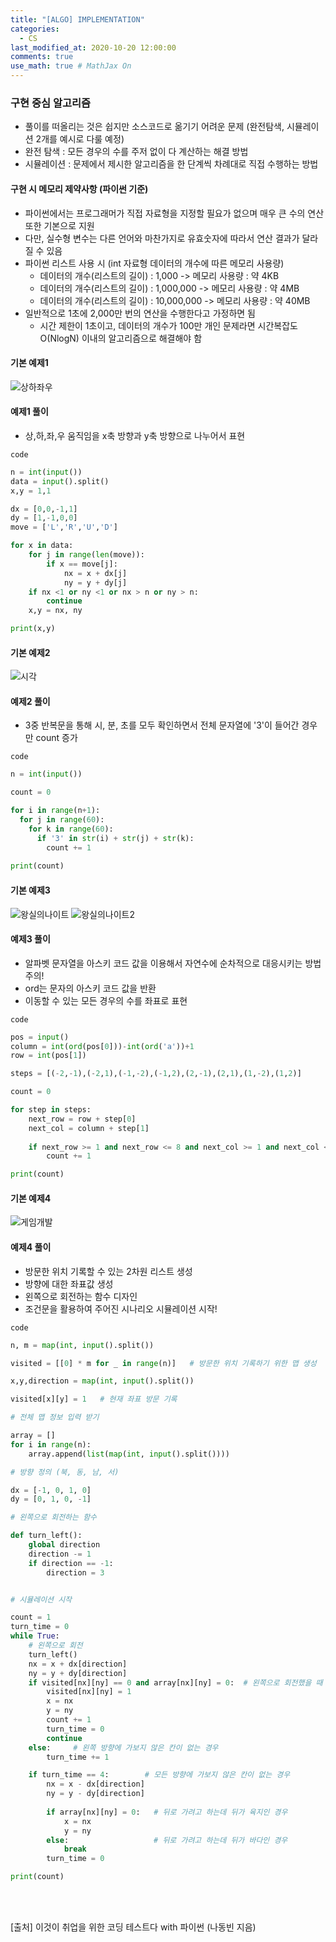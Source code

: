 ```yaml
---
title: "[ALGO] IMPLEMENTATION"
categories: 
  - CS
last_modified_at: 2020-10-20 12:00:00
comments: true
use_math: true # MathJax On
---
```


### 구현 중심 알고리즘

- 풀이를 떠올리는 것은 쉽지만 소스코드로 옮기기 어려운 문제 (완전탐색, 시뮬레이션 2개를 예시로 다룰 예정)
- 완전 탐색 : 모든 경우의 수를 주저 없이 다 계산하는 해결 방법
- 시뮬레이션 : 문제에서 제시한 알고리즘을 한 단계씩 차례대로 직접 수행하는 방법

#### 구현 시 메모리 제약사항 (파이썬 기준)
- 파이썬에서는 프로그래머가 직접 자료형을 지정할 필요가 없으며 매우 큰 수의 연산 또한 기본으로 지원
- 다만, 실수형 변수는 다른 언어와 마찬가지로 유효숫자에 따라서 연산 결과가 달라질 수 있음
- 파이썬 리스트 사용 시 (int 자료형 데이터의 개수에 따른 메모리 사용량)
  - 데이터의 개수(리스트의 길이) : 1,000        -> 메모리 사용량 : 약 4KB
  - 데이터의 개수(리스트의 길이) : 1,000,000    -> 메모리 사용량 : 약 4MB
  - 데이터의 개수(리스트의 길이) : 10,000,000   -> 메모리 사용량 : 약 40MB
- 일반적으로 1초에 2,000만 번의 연산을 수행한다고 가정하면 됨
  - 시간 제한이 1초이고, 데이터의 개수가 100만 개인 문제라면 시간복잡도 O(NlogN) 이내의 알고리즘으로 해결해야 함
  
#### 기본 예제1
![상하좌우](https://user-images.githubusercontent.com/62474292/100416920-feb51100-30c2-11eb-81af-461f82fb65fb.JPG)
  
#### 예제1 풀이
- 상,하,좌,우 움직임을 x축 방향과 y축 방향으로 나누어서 표현

`code`
```py
n = int(input())
data = input().split()
x,y = 1,1

dx = [0,0,-1,1]
dy = [1,-1,0,0]
move = ['L','R','U','D']

for x in data:
	for j in range(len(move)):
		if x == move[j]:
			nx = x + dx[j]
			ny = y + dy[j]
	if nx <1 or ny <1 or nx > n or ny > n:
		continue
	x,y = nx, ny

print(x,y)
```

#### 기본 예제2
![시각](https://user-images.githubusercontent.com/62474292/100416927-01b00180-30c3-11eb-8cab-294e26c4ea42.JPG)

#### 예제2 풀이
- 3중 반복문을 통해 시, 분, 초를 모두 확인하면서 전체 문자열에 '3'이 들어간 경우만 count 증가

`code`
```py
n = int(input())

count = 0

for i in range(n+1):
  for j in range(60):
    for k in range(60):
      if '3' in str(i) + str(j) + str(k):
        count += 1
        
print(count)
```

#### 기본 예제3
![왕실의나이트](https://user-images.githubusercontent.com/62474292/100419056-15f5fd80-30c7-11eb-9514-f727c84f44e5.JPG)
![왕실의나이트2](https://user-images.githubusercontent.com/62474292/100419059-18f0ee00-30c7-11eb-8148-d64c732677e1.JPG)

#### 예제3 풀이
- 알파벳 문자열을 아스키 코드 값을 이용해서 자연수에 순차적으로 대응시키는 방법 주의!
- ord는 문자의 아스키 코드 값을 반환
- 이동할 수 있는 모든 경우의 수를 좌표로 표현

`code`
```py
pos = input()
column = int(ord(pos[0]))-int(ord('a'))+1
row = int(pos[1])

steps = [(-2,-1),(-2,1),(-1,-2),(-1,2),(2,-1),(2,1),(1,-2),(1,2)]

count = 0

for step in steps:
	next_row = row + step[0]
	next_col = column + step[1]
	
	if next_row >= 1 and next_row <= 8 and next_col >= 1 and next_col <= 8:
		count += 1

print(count)
```

#### 기본 예제4
![게임개발](https://user-images.githubusercontent.com/62474292/100419350-bb10d600-30c7-11eb-9081-998cf1d84ad4.JPG)

#### 예제4 풀이
- 방문한 위치 기록할 수 있는 2차원 리스트 생성
- 방향에 대한 좌표값 생성
- 왼쪽으로 회전하는 함수 디자인
- 조건문을 활용하여 주어진 시나리오 시뮬레이션 시작!

`code`
```py
n, m = map(int, input().split())

visited = [[0] * m for _ in range(n)]	# 방문한 위치 기록하기 위한 맵 생성

x,y,direction = map(int, input().split())

visited[x][y] = 1	# 현재 좌표 방문 기록

# 전체 맵 정보 입력 받기

array = []
for i in range(n):
	array.append(list(map(int, input().split())))

# 방향 정의 (북, 동, 남, 서)

dx = [-1, 0, 1, 0]
dy = [0, 1, 0, -1]

# 왼쪽으로 회전하는 함수

def turn_left():
	global direction
	direction -= 1
	if direction == -1:
		direction = 3


# 시뮬레이션 시작

count = 1	
turn_time = 0
while True:
	# 왼쪽으로 회전
	turn_left()
	nx = x + dx[direction]
	ny = y + dy[direction]
	if visited[nx][ny] == 0 and array[nx][ny] = 0: 	# 왼쪽으로 회전했을 때 가보지 않았으면서 + 육지인 곳 존재하는 경우
		visited[nx][ny] = 1
		x = nx
		y = ny
		count += 1
		turn_time = 0
		continue
	else:     # 왼쪽 방향에 가보지 않은 칸이 없는 경우
		turn_time += 1

	if turn_time == 4:        # 모든 방향에 가보지 않은 칸이 없는 경우
		nx = x - dx[direction]
		ny = y - dy[direction]
		
		if array[nx][ny] = 0:   # 뒤로 가려고 하는데 뒤가 육지인 경우
			x = nx
			y = ny
		else:                   # 뒤로 가려고 하는데 뒤가 바다인 경우
			break
		turn_time = 0

print(count)
```
<br><br>

[출처] 이것이 취업을 위한 코딩 테스트다 with 파이썬 (나동빈 지음)
